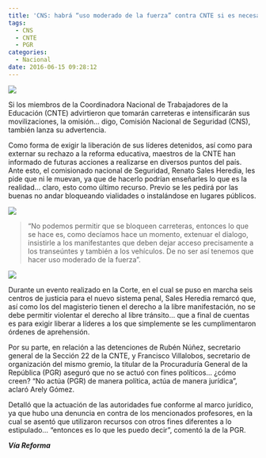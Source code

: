 ```yaml
---
title: 'CNS: habrá “uso moderado de la fuerza” contra CNTE si es necesario'
tags:
  - CNS
  - CNTE
  - PGR
categories:
  - Nacional 
date: 2016-06-15 09:28:12
---
```

![](https://res.cloudinary.com/pidmx/image/upload/v1466000950/protestascnte4-860x464_fyw2px.jpg)

Si los miembros de la Coordinadora Nacional de Trabajadores de la Educación (CNTE) advirtieron que tomarán carreteras e intensificarán sus movilizaciones, la omisión… digo, Comisión Nacional de Seguridad (CNS), también lanza su advertencia.

Como forma de exigir la liberación de sus líderes detenidos, así como para externar su rechazo a la reforma educativa, maestros de la CNTE han informado de futuras acciones a realizarse en diversos puntos del país. Ante esto, el comisionado nacional de Seguridad, Renato Sales Heredia, les pide que ni le muevan, ya que de hacerlo podrían enseñarles lo que es la realidad… claro, esto como último recurso. Previo se les pedirá por las buenas no andar bloqueando vialidades o instalándose en lugares públicos.

![](https://res.cloudinary.com/pidmx/image/upload/v1466000961/don-barredora_yv5isa.gif)

> “No podemos permitir que se bloqueen carreteras, entonces lo que se hace es, como decíamos hace un momento, extenuar el dialogo, insistirle a los manifestantes que deben dejar acceso precisamente a los transeúntes y también a los vehículos. De no ser así tenemos que hacer uso moderado de la fuerza”.

![](https://res.cloudinary.com/pidmx/image/upload/v1466000970/renato_sales_gab_tkgpia.jpg)

Durante un evento realizado en la Corte, en el cual se puso en marcha seis centros de justicia para el nuevo sistema penal, Sales Heredia remarcó que, así como los del magisterio tienen el derecho a la libre manifestación, no se debe permitir violentar el derecho al libre tránsito… que a final de cuentas es para exigir liberar a líderes a los que simplemente se les cumplimentaron órdenes de aprehensión.

Por su parte, en relación a las detenciones de Rubén Núñez, secretario general de la Sección 22 de la CNTE, y Francisco Villalobos, secretario de organización del mismo gremio, la titular de la Procuraduría General de la República (PGR) aseguró que no se actuó con fines políticos… ¿cómo creen? “No actúa (PGR) de manera política, actúa de manera jurídica”, aclaró Arely Gómez.

Detalló que la actuación de las autoridades fue conforme al marco jurídico, ya que hubo una denuncia en contra de los mencionados profesores, en la cual se asentó que utilizaron recursos con otros fines diferentes a lo estipulado… “entonces es lo que les puedo decir”, comentó la de la PGR.

***Vía Reforma***
